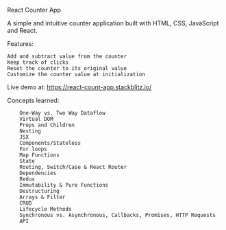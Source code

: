 React Counter App

A simple and intuitive counter application built with HTML, CSS, JavaScript and React.

Features:

    Add and subtract value from the counter
    Keep track of clicks
    Reset the counter to its original value
    Customize the counter value at initialization

Live demo at: https://react-count-app.stackblitz.io/

Concepts learned:

        One-Way vs. Two Way Dataflow
        Virtual DOM
        Props and Children
        Nesting
        JSX
        Components/Stateless
        For loops
        Map Functions
        State
        Routing, Switch/Case & React Router
        Dependencies
        Redux
        Immutability & Pure Functions
        Destructuring
        Arrays & Filter
        CRUD
        Lifecycle Methods
        Synchronous vs. Asynchronous, Callbacks, Promises, HTTP Requests
        API
